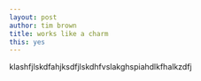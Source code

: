 ```yaml
---
layout: post
author: tim brown
title: works like a charm
this: yes
---
```


klashfjlskdfahjksdfjlskdhfvslakghspiahdlkfhalkzdfj